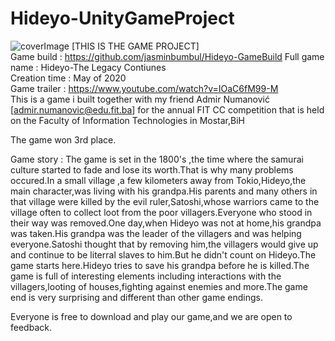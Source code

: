 # Hideyo-UnityGameProject
![coverImage](https://github.com/jasminbumbul/Hideyo-UnityGameProject/blob/master/Hideyo%20-%20The%20Legacy%20Continues/Assets/Textures/CoverImage.png)
[THIS IS THE GAME PROJECT]  
Game build : https://github.com/jasminbumbul/Hideyo-GameBuild
Full game name : Hideyo-The Legacy Contiunes  
Creation time : May of 2020  
Game trailer : https://www.youtube.com/watch?v=IOaC6fM99-M  
This is a game i built together with my friend Admir Numanović [admir.numanovic@edu.fit.ba] for the annual FIT CC competition that is held on the Faculty of Information Technologies in Mostar,BiH  

The game won 3rd place.  

Game story : The game is set in the 1800's ,the time where the samurai culture started to fade and lose its worth.That is why many problems occured.In a small village ,a few kilometers away from Tokio,Hideyo,the main character,was living with his grandpa.His parents and many others in that village were killed by the evil ruler,Satoshi,whose warriors came to the village often to collect loot from the poor villagers.Everyone who stood in their way was removed.One day,when Hideyo was not at home,his grandpa was taken.His grandpa was the leader of the villagers and was helping everyone.Satoshi thought that by removing him,the villagers would give up and continue to be literral slaves to him.But he didn't count on Hideyo.The game starts here.Hideyo tries to save his grandpa before he is killed.The game is full of interesting elements including interactions with the villagers,looting of houses,fighting against enemies and more.The game end is very surprising and different than other game endings.  

Everyone is free to download and play our game,and we are open to feedback.  
